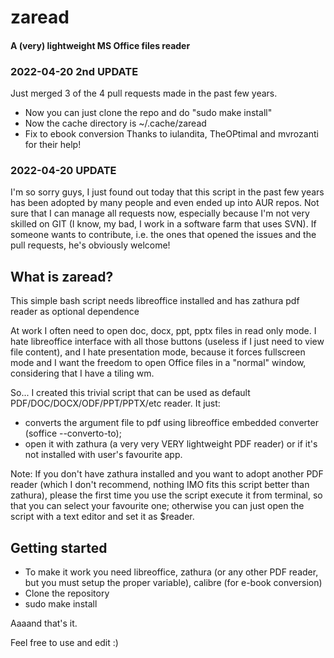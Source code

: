# zaread

#### A (very) lightweight MS Office files reader

### 2022-04-20 2nd UPDATE
Just merged 3 of the 4 pull requests made in the past few years.
- Now you can just clone the repo and do "sudo make install"
- Now the cache directory is ~/.cache/zaread
- Fix to ebook conversion
Thanks to iulandita, TheOPtimal and mvrozanti for their help!

### 2022-04-20 UPDATE
I'm so sorry guys, I just found out today that this script in the past few years has been adopted by many people and even ended up into AUR repos. Not sure that I can manage all requests now, especially because I'm not very skilled on GIT (I know, my bad, I work in a software farm that uses SVN). If someone wants to contribute, i.e. the ones that opened the issues and the pull requests, he's obviously welcome!

## What is zaread?

This simple bash script needs libreoffice installed and has zathura pdf reader as optional dependence

At work I often need to open doc, docx, ppt, pptx files in read only mode. I hate libreoffice interface with all those buttons (useless if I just need to view file content), and I hate presentation mode, because it forces fullscreen mode and I want the freedom to open Office files in a "normal" window, considering that I have a tiling wm.

So... I created this trivial script that can be used as default PDF/DOC/DOCX/ODF/PPT/PPTX/etc reader. It just:
- converts the argument file to pdf using libreoffice embedded converter (soffice --converto-to);
- open it with zathura (a very very VERY lightweight PDF reader) or if it's not installed with user's favourite app.

Note: If you don't have zathura installed and you want to adopt another PDF reader (which I don't recommend, nothing IMO fits this script better than zathura), please the first time you use the script execute it from terminal, so that you can select your favourite one; otherwise you can just open the script with a text editor and set it as $reader.


## Getting started
- To make it work you need libreoffice, zathura (or any other PDF reader, but you must setup the proper variable), calibre (for e-book conversion)
- Clone the repository
- sudo make install

Aaaand that's it.

Feel free to use and edit :)
